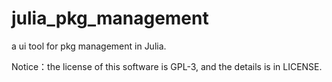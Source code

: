 # julia_pkg_management
a ui tool for pkg management in Julia.

Notice：the license of this software is GPL-3, and the details is in LICENSE.

